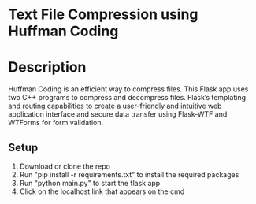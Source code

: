# Text File Compression using Huffman Coding 

# Description
Huffman Coding is an efficient way to compress files. This Flask app uses two C++ programs to compress and decompress files. Flask’s templating and routing capabilities to create a user-friendly and intuitive web application interface and secure data transfer using Flask-WTF and WTForms for form validation.

## Setup
1. Download or clone the repo
2. Run "pip install -r requirements.txt" to install the required packages
3. Run "python main.py" to start the flask app
4. Click on the localhost link that appears on the cmd 
